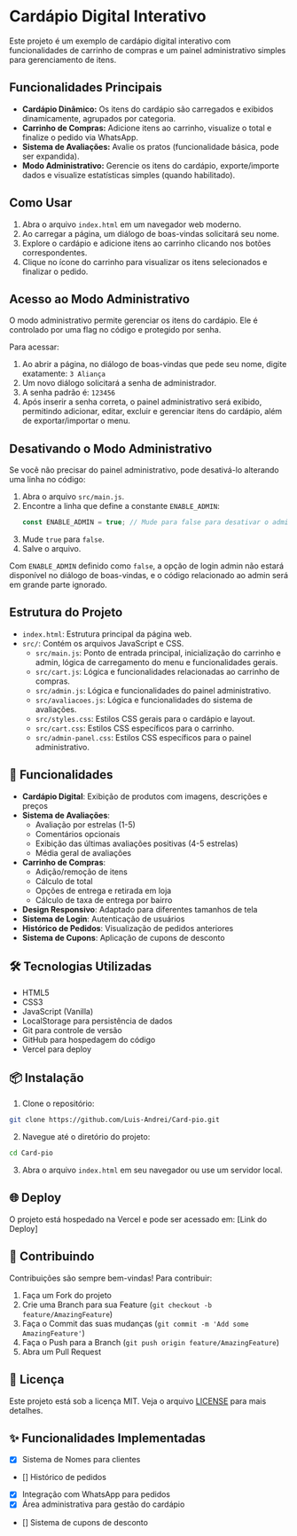 # Cardápio Digital Interativo

Este projeto é um exemplo de cardápio digital interativo com funcionalidades de carrinho de compras e um painel administrativo simples para gerenciamento de itens.

## Funcionalidades Principais

*   **Cardápio Dinâmico:** Os itens do cardápio são carregados e exibidos dinamicamente, agrupados por categoria.
*   **Carrinho de Compras:** Adicione itens ao carrinho, visualize o total e finalize o pedido via WhatsApp.
*   **Sistema de Avaliações:** Avalie os pratos (funcionalidade básica, pode ser expandida).
*   **Modo Administrativo:** Gerencie os itens do cardápio, exporte/importe dados e visualize estatísticas simples (quando habilitado).

## Como Usar

1.  Abra o arquivo `index.html` em um navegador web moderno.
2.  Ao carregar a página, um diálogo de boas-vindas solicitará seu nome.
3.  Explore o cardápio e adicione itens ao carrinho clicando nos botões correspondentes.
4.  Clique no ícone do carrinho para visualizar os itens selecionados e finalizar o pedido.

## Acesso ao Modo Administrativo

O modo administrativo permite gerenciar os itens do cardápio. Ele é controlado por uma flag no código e protegido por senha.

Para acessar:

1.  Ao abrir a página, no diálogo de boas-vindas que pede seu nome, digite exatamente: `3 Aliança`
2.  Um novo diálogo solicitará a senha de administrador.
3.  A senha padrão é: `123456`
4.  Após inserir a senha correta, o painel administrativo será exibido, permitindo adicionar, editar, excluir e gerenciar itens do cardápio, além de exportar/importar o menu.

## Desativando o Modo Administrativo

Se você não precisar do painel administrativo, pode desativá-lo alterando uma linha no código:

1.  Abra o arquivo `src/main.js`.
2.  Encontre a linha que define a constante `ENABLE_ADMIN`:
    ```javascript
    const ENABLE_ADMIN = true; // Mude para false para desativar o admin
    ```
3.  Mude `true` para `false`.
4.  Salve o arquivo.

Com `ENABLE_ADMIN` definido como `false`, a opção de login admin não estará disponível no diálogo de boas-vindas, e o código relacionado ao admin será em grande parte ignorado.

## Estrutura do Projeto

*   `index.html`: Estrutura principal da página web.
*   `src/`: Contém os arquivos JavaScript e CSS.
    *   `src/main.js`: Ponto de entrada principal, inicialização do carrinho e admin, lógica de carregamento do menu e funcionalidades gerais.
    *   `src/cart.js`: Lógica e funcionalidades relacionadas ao carrinho de compras.
    *   `src/admin.js`: Lógica e funcionalidades do painel administrativo.
    *   `src/avaliacoes.js`: Lógica e funcionalidades do sistema de avaliações.
    *   `src/styles.css`: Estilos CSS gerais para o cardápio e layout.
    *   `src/cart.css`: Estilos CSS específicos para o carrinho.
    *   `src/admin-panel.css`: Estilos CSS específicos para o painel administrativo.

## 🚀 Funcionalidades

- **Cardápio Digital**: Exibição de produtos com imagens, descrições e preços
- **Sistema de Avaliações**: 
  - Avaliação por estrelas (1-5)
  - Comentários opcionais
  - Exibição das últimas avaliações positivas (4-5 estrelas)
  - Média geral de avaliações
- **Carrinho de Compras**:
  - Adição/remoção de itens
  - Cálculo de total
  - Opções de entrega e retirada em loja
  - Cálculo de taxa de entrega por bairro
- **Design Responsivo**: Adaptado para diferentes tamanhos de tela
- **Sistema de Login**: Autenticação de usuários
- **Histórico de Pedidos**: Visualização de pedidos anteriores
- **Sistema de Cupons**: Aplicação de cupons de desconto

## 🛠️ Tecnologias Utilizadas

- HTML5
- CSS3
- JavaScript (Vanilla)
- LocalStorage para persistência de dados
- Git para controle de versão
- GitHub para hospedagem do código
- Vercel para deploy

## 📦 Instalação

1. Clone o repositório:
```bash
git clone https://github.com/Luis-Andrei/Card-pio.git
```

2. Navegue até o diretório do projeto:
```bash
cd Card-pio
```

3. Abra o arquivo `index.html` em seu navegador ou use um servidor local.

## 🌐 Deploy

O projeto está hospedado na Vercel e pode ser acessado em: [Link do Deploy]

## 🤝 Contribuindo

Contribuições são sempre bem-vindas! Para contribuir:

1. Faça um Fork do projeto
2. Crie uma Branch para sua Feature (`git checkout -b feature/AmazingFeature`)
3. Faça o Commit das suas mudanças (`git commit -m 'Add some AmazingFeature'`)
4. Faça o Push para a Branch (`git push origin feature/AmazingFeature`)
5. Abra um Pull Request

## 📝 Licença

Este projeto está sob a licença MIT. Veja o arquivo [LICENSE](LICENSE) para mais detalhes.

## ✨ Funcionalidades Implementadas

- [x] Sistema de Nomes para clientes
- [] Histórico de pedidos
- [x] Integração com WhatsApp para pedidos
- [x] Área administrativa para gestão do cardápio
- [] Sistema de cupons de desconto 